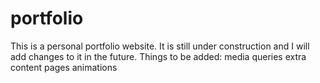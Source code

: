 # portfolio
This is a personal portfolio website. It is still under construction and I will add changes to it in the future.
Things to be added:
  media queries
  extra content pages
  animations

